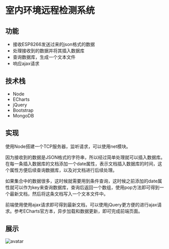 # 室内环境远程检测系统
## 功能
* 接收ESP8266发送过来的json格式的数据
* 处理接收到的数据并将其插入数据库
* 查询数据库，生成一个文本文件
* 响应ajax请求
## 技术栈
* Node
* ECharts
* jQuery
* Bootstrap
* MongoDB
## 实现
使用Node搭建一个TCP服务器，监听请求，可以使用net模块。

因为接收到的数据是JSON格式的字符串，所以经过简单处理就可以插入数据库。在每一条插入数据库的文档添加一个date属性，表示文档插入数据库的时间，这个属性方便后续查询数据库，以及对文档进行后续处理。

如果集合中的数据很多，这时候就需要用到条件查询，这时候之前添加的date属性就可以作为key来查询数据库，查询后返回一个数组，使用pop方法即可得到一个最新文档，然后将这条文档写入一个文本文件中。

前端使用使用ajax请求即可得到最新文档，可以使用jQuery更方便的进行ajax请求。参考ECharts官方本，异步加载和数据更新，即可完成前端页面。
## 展示
![avatar](https://s1.ax1x.com/2018/06/01/CIL4g0.png)